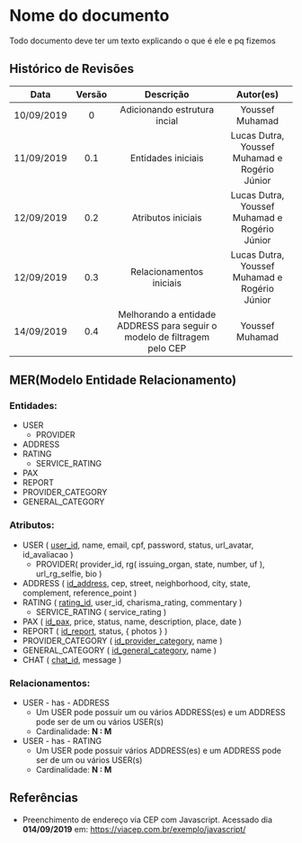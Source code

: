 # Nome do documento

Todo documento deve ter um texto explicando o que é ele e pq fizemos

## Histórico de Revisões

|      Data     | Versão | Descrição                             | Autor(es) |
| :--: | :----: | :-------: | :-------: |
|   10/09/2019  | 0      |  Adicionando estrutura incial         |       Youssef Muhamad    |
|   11/09/2019  | 0.1    |  Entidades iniciais                   |       Lucas Dutra, Youssef Muhamad e Rogério Júnior    |
|   12/09/2019  | 0.2    |  Atributos iniciais                   |        Lucas Dutra, Youssef Muhamad e Rogério Júnior    |
|   12/09/2019  | 0.3    |  Relacionamentos iniciais                   |        Lucas Dutra, Youssef Muhamad e Rogério Júnior    |
|   14/09/2019  | 0.4    |  Melhorando a entidade ADDRESS para seguir o modelo de filtragem pelo CEP                  |        Youssef Muhamad    |

## MER(Modelo Entidade Relacionamento)

### Entidades:

* USER
  * PROVIDER
* ADDRESS
* RATING
  * SERVICE_RATING
* PAX
* REPORT
* PROVIDER_CATEGORY
* GENERAL_CATEGORY

### Atributos:

* USER ( <u>user_id</u>, name, email, cpf, password, status, url_avatar, id_avaliacao )
  * PROVIDER( provider_id, rg( issuing_organ, state, number, uf ), url_rg_selfie, bio )
* ADDRESS ( <u>id_address</u>, cep, street, neighborhood, city, state, complement, reference_point )
* RATING ( <u>rating_id</u>, user_id, charisma_rating, commentary )
  * SERVICE_RATING ( service_rating )
* PAX ( <u>id_pax</u>, price, status, name, description, place, date )
* REPORT ( <u>id_report</u>, status, { photos } )
* PROVIDER_CATEGORY ( <u>id_provider_category</u>, name )
* GENERAL_CATEGORY ( <u>id_general_category</u>, name )
* CHAT ( <u>chat_id</u>, message )


### Relacionamentos:

* USER - has - ADDRESS
  * Um USER pode possuir um ou vários ADDRESS(es) e um ADDRESS pode ser de um ou vários USER(s)
  * Cardinalidade: **N  : M**
* USER - has - RATING
  * Um USER pode possuir vários ADDRESS(es) e um ADDRESS pode ser de um ou vários USER(s)
  * Cardinalidade: **N  : M**

## Referências


- Preenchimento de endereço via CEP com Javascript. Acessado dia **014/09/2019** em: <https://viacep.com.br/exemplo/javascript/>